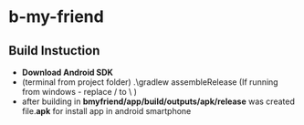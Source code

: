 # b-my-friend

## Build Instuction
- **Download Android SDK**
- (terminal from project folder) .\gradlew assembleRelease (If running from windows - replace / to \ )
- after building in **bmyfriend/app/build/outputs/apk/release** was created file.**apk** for install app in android smartphone
